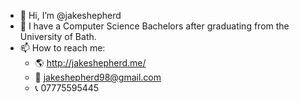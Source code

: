 
- 👋 Hi, I’m @jakeshepherd
- 🌱 I have a Computer Science Bachelors after graduating from the University of Bath.
- 📫 How to reach me:
  - 🌎 http://jakeshepherd.me/
  - 📧 jakeshepherd98@gmail.com
  - 📞 07775595445

<!---
jakeshepherd/jakeshepherd is a ✨ special ✨ repository because its `README.md` (this file) appears on your GitHub profile.
You can click the Preview link to take a look at your changes.
--->
